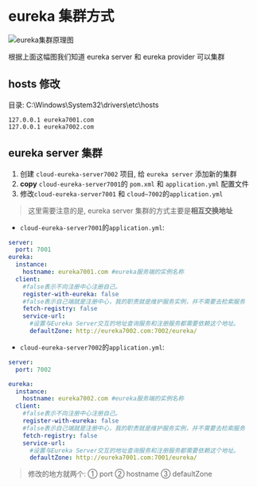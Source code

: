 # eureka 集群方式

![](https://yangfan-typroa.oss-cn-beijing.aliyuncs.com/image-20220123123020106.png "eureka集群原理图")

根据上面这幅图我们知道 eureka server 和 eureka provider 可以集群

## hosts 修改

目录: C:\Windows\System32\drivers\etc\hosts

```text
127.0.0.1 eureka7001.com
127.0.0.1 eureka7002.com
```

## eureka server 集群

1. 创建 `cloud-eureka-server7002` 项目, 给 `eureka server` 添加新的集群
2. **copy** `cloud-eureka-server7001`的 `pom.xml` 和 `application.yml` 配置文件
3. 修改`cloud-eureka-server7001` 和 `cloud~7002`的`application.yml`

> 这里需要注意的是, eureka server 集群的方式主要是**相互交换地址**

- `cloud-eureka-server7001`的`application.yml`:

```yml
server:
  port: 7001
eureka:
  instance:
    hostname: eureka7001.com #eureka服务端的实例名称
  client:
    #false表示不向注册中心注册自己。
    register-with-eureka: false
    #false表示自己端就是注册中心，我的职责就是维护服务实例，并不需要去检索服务
    fetch-registry: false
    service-url:
      #设置与Eureka Server交互的地址查询服务和注册服务都需要依赖这个地址。
      defaultZone: http://eureka7002.com:7002/eureka/
```

- `cloud-eureka-server7002`的`application.yml`:

```yml
server:
  port: 7002

eureka:
  instance:
    hostname: eureka7002.com #eureka服务端的实例名称
  client:
    #false表示不向注册中心注册自己。
    register-with-eureka: false
    #false表示自己端就是注册中心，我的职责就是维护服务实例，并不需要去检索服务
    fetch-registry: false
    service-url:
      #设置与Eureka Server交互的地址查询服务和注册服务都需要依赖这个地址。
      defaultZone: http://eureka7001.com:7001/eureka/
```

> 修改的地方就两个: ① port ② hostname ③ defaultZone

